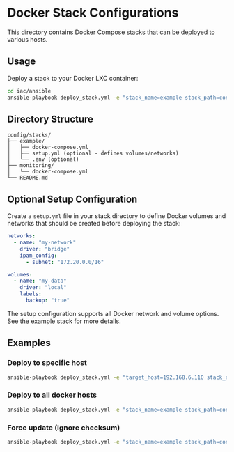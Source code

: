 # Docker Stack Configurations

This directory contains Docker Compose stacks that can be deployed to various hosts.

## Usage

Deploy a stack to your Docker LXC container:

```bash
cd iac/ansible
ansible-playbook deploy_stack.yml -e "stack_name=example stack_path=config/stacks/example"
```

## Directory Structure

```
config/stacks/
├── example/
│   ├── docker-compose.yml
│   ├── setup.yml (optional - defines volumes/networks)
│   └── .env (optional)
├── monitoring/
│   └── docker-compose.yml
└── README.md
```

## Optional Setup Configuration

Create a `setup.yml` file in your stack directory to define Docker volumes and networks that should be created before deploying the stack:

```yaml
networks:
  - name: "my-network"
    driver: "bridge"
    ipam_config:
      - subnet: "172.20.0.0/16"

volumes:
  - name: "my-data"
    driver: "local"
    labels:
      backup: "true"
```

The setup configuration supports all Docker network and volume options. See the example stack for more details.

## Examples

### Deploy to specific host

```bash
ansible-playbook deploy_stack.yml -e "target_host=192.168.6.110 stack_name=monitoring stack_path=config/stacks/monitoring"
```

### Deploy to all docker hosts

```bash
ansible-playbook deploy_stack.yml -e "stack_name=example stack_path=config/stacks/example"
```

### Force update (ignore checksum)

```bash
ansible-playbook deploy_stack.yml -e "stack_name=example stack_path=config/stacks/example force_update=true"
```
